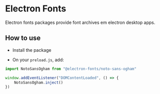 # Electron Fonts

Electron fonts packages provide font archives em electron desktop apps.

## How to use

* Install the package

* On your `preload.js`, add:

```ts
import NotoSansOgham from "@electron-fonts/noto-sans-ogham"

window.addEventListener("DOMContentLoaded", () => {
    NotoSansOgham.inject()
})
```